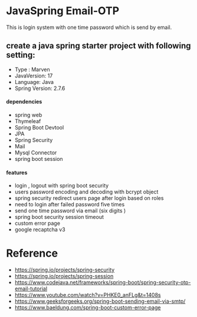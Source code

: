 # JavaSpring Email-OTP

This is login system with one time password which is send by email.

## create a java spring starter project with following setting:

- Type : Marven
- JavaVersion: 17
- Language: Java
- Spring Version: 2.7.6


#### dependencies
- spring web
- Thymeleaf
- Spring Boot Devtool
- JPA
- Spring Security
- Mail
- Mysql Connector
- spring boot session
  

#### features
- login , logout with spring boot security
- users password encoding and decoding with bcrypt object
- spring security redirect users page after login based on roles
- need to login after failed password five times
- send one time password via email (six digits )
- spring boot security session timeout
- custom error page
- google recaptcha v3


# Reference
- https://spring.io/projects/spring-security
- https://spring.io/projects/spring-session
- https://www.codejava.net/frameworks/spring-boot/spring-security-otp-email-tutorial
- https://www.youtube.com/watch?v=PHKE0_anFLg&t=1408s
- https://www.geeksforgeeks.org/spring-boot-sending-email-via-smtp/
- https://www.baeldung.com/spring-boot-custom-error-page
